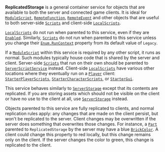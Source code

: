 **ReplicatedStorage** is a general container service for objects that are
available to both the server and connected game clients. It is ideal for
[`ModuleScript`](https://create.roblox.com/docs/reference/engine/classes/ModuleScript), [`RemoteFunction`](https://create.roblox.com/docs/reference/engine/classes/RemoteFunction), [`RemoteEvent`](https://create.roblox.com/docs/reference/engine/classes/RemoteEvent) and other
objects that are useful to both server-side [`Scripts`](https://create.roblox.com/docs/reference/engine/classes/Script) and
client-side [`LocalScripts`](https://create.roblox.com/docs/reference/engine/classes/LocalScript).

[`LocalScripts`](https://create.roblox.com/docs/reference/engine/classes/LocalScript) do not run when parented to this service,
even if they are [`Enabled`](https://create.roblox.com/docs/reference/engine/classes/BaseScript#Enabled). Similarly,
[`Scripts`](https://create.roblox.com/docs/reference/engine/classes/Script) do not run when parented to this service unless you
change their [`Enum.RunContext`](https://create.roblox.com/docs/reference/engine/enums/RunContext) property from its default value of `Legacy`.

If a [`ModuleScript`](https://create.roblox.com/docs/reference/engine/classes/ModuleScript) within this service is required by any other script,
it runs as normal. Such modules typically house code that is shared by the
server and client. Server-side [`Scripts`](https://create.roblox.com/docs/reference/engine/classes/Script) that run on their own
should be parented to [`ServerScriptService`](https://create.roblox.com/docs/reference/engine/classes/ServerScriptService) instead. Client-side
[`LocalScripts`](https://create.roblox.com/docs/reference/engine/classes/LocalScript) have various other locations where they
eventually run on a [`Player`](https://create.roblox.com/docs/reference/engine/classes/Player) client: [`StarterPlayerScripts`](https://create.roblox.com/docs/reference/engine/classes/StarterPlayerScripts),
[`StarterCharacterScripts`](https://create.roblox.com/docs/reference/engine/classes/StarterCharacterScripts), or [`StarterGui`](https://create.roblox.com/docs/reference/engine/classes/StarterGui).

This service behaves similarly to [`ServerStorage`](https://create.roblox.com/docs/reference/engine/classes/ServerStorage) except that its
contents are replicated. If you are storing assets which should not be visible
on the client or have no use to the client at all, use [`ServerStorage`](https://create.roblox.com/docs/reference/engine/classes/ServerStorage)
instead.

Objects parented to this service are fully replicated to clients, and normal
replication rules apply: any changes that are made on the client persist, but
won't be replicated to the server. Client changes may be overwritten if the
server does something that overwrites those changes. For instance, a
[`Part`](https://create.roblox.com/docs/reference/engine/classes/Part) parented to `ReplicatedStorage` by the server may have a blue
[`BrickColor`](https://create.roblox.com/docs/reference/engine/classes/BasePart#BrickColor). A client could change this property to
red locally, but this change remains only on the client. If the server changes
the color to green, this change is replicated to the client.